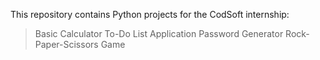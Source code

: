 This repository contains Python projects for the CodSoft internship:

  > Basic Calculator
  > To-Do List Application
  > Password Generator
  > Rock-Paper-Scissors Game
